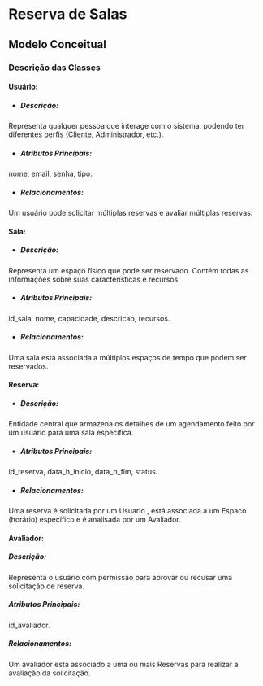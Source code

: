 # Reserva de Salas
## Modelo Conceitual
### Descrição das Classes
#### Usuário:
- ##### Descrição: 
Representa qualquer pessoa que interage com o sistema, podendo ter diferentes perfis (Cliente, Administrador, etc.).

- ##### Atributos Principais: 
nome, email, senha, tipo.

- ##### Relacionamentos: 
Um usuário pode solicitar múltiplas reservas e avaliar múltiplas reservas.

#### Sala:
- ##### Descrição: 
Representa um espaço físico que pode ser reservado. Contém todas as informações sobre suas características e recursos.

- ##### Atributos Principais: 
id_sala, nome, capacidade, descricao, recursos.

- ##### Relacionamentos: 
Uma sala está associada a múltiplos espaços de tempo que podem ser reservados.

#### Reserva:
- ##### Descrição:
Entidade central que armazena os detalhes de um agendamento feito por um usuário para uma sala específica.

- ##### Atributos Principais: 
id_reserva, data_h_inicio, data_h_fim, status.

- ##### Relacionamentos: 
Uma reserva é solicitada por um Usuario , está associada a um Espaco (horário) específico e é analisada por um Avaliador.

#### Avaliador:
##### Descrição: 
Representa o usuário com permissão para aprovar ou recusar uma solicitação de reserva.

##### Atributos Principais: 
id_avaliador.

##### Relacionamentos: 
Um avaliador está associado a uma ou mais Reservas para realizar a avaliação da solicitação.
